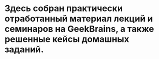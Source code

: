 # Здесь собран практически отработанный материал лекций и семинаров на GeekBrains, а также решенные кейсы домашных заданий.
